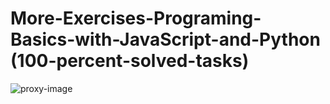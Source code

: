 # More-Exercises-Programing-Basics-with-JavaScript-and-Python<br/>(100-percent-solved-tasks)
![proxy-image](https://user-images.githubusercontent.com/51271834/101301243-e078af00-3840-11eb-841c-2918a04a8b77.jpeg)
